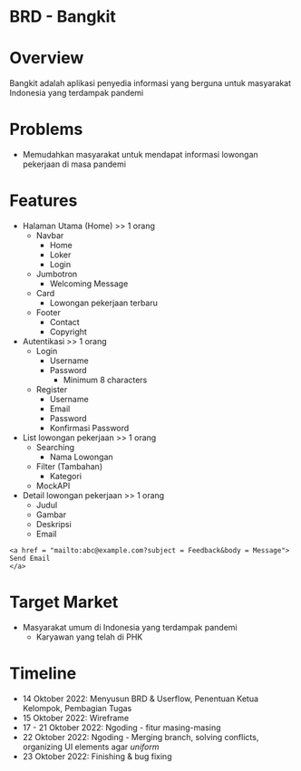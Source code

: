 # BRD - Bangkit

# Overview

Bangkit adalah aplikasi penyedia informasi yang berguna untuk masyarakat Indonesia yang terdampak pandemi

# Problems

-   Memudahkan masyarakat untuk mendapat informasi lowongan pekerjaan di masa pandemi

# Features

-   Halaman Utama (Home) >> 1 orang
    -   Navbar
        -   Home
        -   Loker
        -   Login
    -   Jumbotron
        -   Welcoming Message
    -   Card
        -   Lowongan pekerjaan terbaru
    -   Footer
        -   Contact
        -   Copyright
-   Autentikasi >> 1 orang
    -   Login
        -   Username
        -   Password
            -   Minimum 8 characters
    -   Register
        -   Username
        -   Email
        -   Password
        -   Konfirmasi Password
-   List lowongan pekerjaan >> 1 orang
    -   Searching
        -   Nama Lowongan
    -   Filter (Tambahan)
        -   Kategori
    -   MockAPI
-   Detail lowongan pekerjaan >> 1 orang
    -   Judul
    -   Gambar
    -   Deskripsi
    -   Email

```
<a href = "mailto:abc@example.com?subject = Feedback&body = Message">
Send Email
</a>
```

# Target Market

-   Masyarakat umum di Indonesia yang terdampak pandemi
    -   Karyawan yang telah di PHK

# Timeline

-   14 Oktober 2022: Menyusun BRD & Userflow, Penentuan Ketua Kelompok, Pembagian Tugas
-   15 Oktober 2022: Wireframe
-   17 - 21 Oktober 2022: Ngoding - fitur masing-masing
-   22 Oktober 2022: Ngoding - Merging branch, solving conflicts, organizing UI elements agar _uniform_
-   23 Oktober 2022: Finishing & bug fixing
